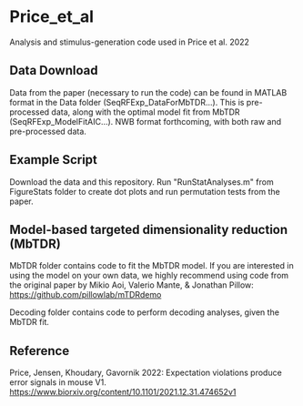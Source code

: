 # Price_et_al
Analysis and stimulus-generation code used in Price et al. 2022

## Data Download
Data from the paper (necessary to run the code) can be found in MATLAB format in the Data folder (SeqRFExp_DataForMbTDR...). This is pre-processed data, along with the optimal model fit from MbTDR (SeqRFExp_ModelFitAIC...).
NWB format forthcoming, with both raw and pre-processed data.

## Example Script
Download the data and this repository. Run "RunStatAnalyses.m" from FigureStats folder to create dot plots and run permutation tests from the paper.

## Model-based targeted dimensionality reduction (MbTDR)
MbTDR folder contains code to fit the MbTDR model. If you are interested in using the model on your own data, we highly recommend using code from the original paper by Mikio Aoi, Valerio Mante, & Jonathan Pillow: https://github.com/pillowlab/mTDRdemo

Decoding folder contains code to perform decoding analyses, given the MbTDR fit.

## Reference
Price, Jensen, Khoudary, Gavornik 2022: Expectation violations produce error signals in mouse V1.
https://www.biorxiv.org/content/10.1101/2021.12.31.474652v1

